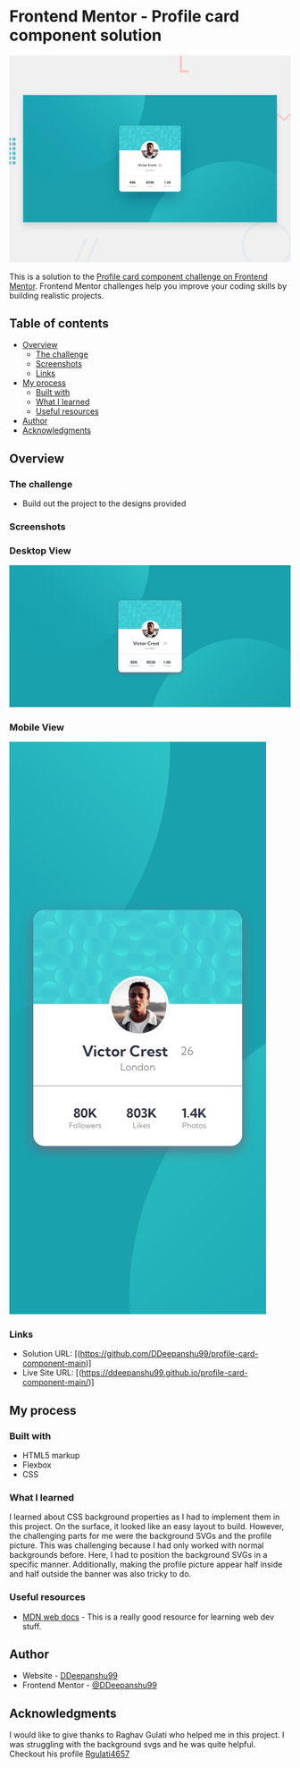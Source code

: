 # Frontend Mentor - Profile card component solution
![Design preview for the Profile card component coding challenge](./design/desktop-preview.jpg)

This is a solution to the [Profile card component challenge on Frontend Mentor](https://www.frontendmentor.io/challenges/profile-card-component-cfArpWshJ). Frontend Mentor challenges help you improve your coding skills by building realistic projects. 

## Table of contents

- [Overview](#overview)
  - [The challenge](#the-challenge)
  - [Screenshots](#screenshots)
  - [Links](#links)
- [My process](#my-process)
  - [Built with](#built-with)
  - [What I learned](#what-i-learned)
  - [Useful resources](#useful-resources)
- [Author](#author)
- [Acknowledgments](#acknowledgments)


## Overview

### The challenge

- Build out the project to the designs provided

### Screenshots
### Desktop View
![Desktop view](Desktop-view.jpeg)
### Mobile View
![Mobile view](Mobile-view.jpeg)


### Links

- Solution URL: [(https://github.com/DDeepanshu99/profile-card-component-main)]
- Live Site URL: [(https://ddeepanshu99.github.io/profile-card-component-main/)]

## My process

### Built with

- HTML5 markup
- Flexbox
- CSS

### What I learned

I learned about CSS background properties as I had to implement them in this project. On the surface, it looked like an easy layout to build. However, the challenging parts for me were the background SVGs and the profile picture. This was challenging because I had only worked with normal backgrounds before. Here, I had to position the background SVGs in a specific manner. Additionally, making the profile picture appear half inside and half outside the banner was also tricky to do.



### Useful resources

- [MDN web docs](https://developer.mozilla.org/en-US/) - This is a really good resource for learning web dev stuff.

## Author

- Website - [DDeepanshu99](https://github.com/DDeepanshu99)
- Frontend Mentor - [@DDeepanshu99](https://www.frontendmentor.io/profile/DDeepanshu99)

## Acknowledgments

I would like to give thanks to Raghav Gulati who helped me in this project. I was struggling with the background svgs and he was quite helpful. Checkout his profile [Rgulati4657](https://www.frontendmentor.io/profile/Rgulati4657)



